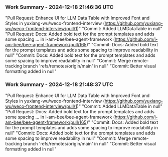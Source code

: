 ### Work Summary - 2024-12-18 21:46:36 UTC
"Pull Request: Enhance UI for LLM Data Table with Improved Font and Styles in yuxiang-wu/weco-frontend-interview (https://github.com/yuxiang-wu/weco-frontend-interview/pull/1)"
"Commit: Added LLMDataTable in null"
"Pull Request: Docs: Added bold text for the prompt templates and adds some spacing … in i-am-bee/bee-agent-framework (https://github.com/i-am-bee/bee-agent-framework/pull/165)"
"Commit: Docs: Added bold text for the prompt templates and adds some spacing to improve readability in null"
"Commit: Docs: Added bold text for the prompt templates and adds some spacing to improve readability in null"
"Commit: Merge remote-tracking branch 'refs/remotes/origin/main' in null"
"Commit: Better visual formatting added in null"
### Work Summary - 2024-12-18 21:48:37 UTC
"Pull Request: Enhance UI for LLM Data Table with Improved Font and Styles in yuxiang-wu/weco-frontend-interview (https://github.com/yuxiang-wu/weco-frontend-interview/pull/1)"
"Commit: Added LLMDataTable in null"
"Pull Request: Docs: Added bold text for the prompt templates and adds some spacing … in i-am-bee/bee-agent-framework (https://github.com/i-am-bee/bee-agent-framework/pull/165)"
"Commit: Docs: Added bold text for the prompt templates and adds some spacing to improve readability in null"
"Commit: Docs: Added bold text for the prompt templates and adds some spacing to improve readability in null"
"Commit: Merge remote-tracking branch 'refs/remotes/origin/main' in null"
"Commit: Better visual formatting added in null"

